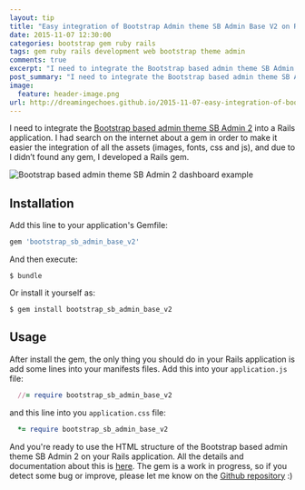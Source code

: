 ```yaml
---
layout: tip
title: "Easy integration of Bootstrap Admin theme SB Admin Base V2 on Ruby on Rails."
date: 2015-11-07 12:30:00
categories: bootstrap gem ruby rails
tags: gem ruby rails development web bootstrap theme admin
comments: true
excerpt: "I need to integrate the Bootstrap based admin theme SB Admin 2 into a Rails application. I had search on the internet about a gem in order to make it easier the integration of all the assets (images, fonts, css, js…), and due to I didn’t found any gem, I developed a Rails gem of them..."
post_summary: "I need to integrate the Bootstrap based admin theme SB Admin 2 into a Rails application. I had search on the internet about a gem in order to make it easier the integration of all the assets (images, fonts, css, js…), and due to I didn’t found any gem, I developed a Rails gem..."
image:
  feature: header-image.png
url: http://dreamingechoes.github.io/2015-11-07-easy-integration-of-bootstrap-admin-theme-sb-admin-base-v2-on-rails/
---
```


I need to integrate the [Bootstrap based admin theme SB Admin 2](http://startbootstrap.com/template-overviews/sb-admin-2/) into a Rails application. I had search on the internet about a gem in order to make it easier the integration of all the assets (images, fonts, css and js), and due to I didn’t found any gem, I developed a Rails gem.

![Bootstrap based admin theme SB Admin 2 dashboard example](http://startbootstrap.com/assets/img/templates/sb-admin-2.jpg)

## Installation

Add this line to your application's Gemfile:

```ruby
gem 'bootstrap_sb_admin_base_v2'
```

And then execute:

    $ bundle

Or install it yourself as:

    $ gem install bootstrap_sb_admin_base_v2

## Usage

After install the gem, the only thing you should do in your Rails application is add some lines into your manifests files. Add this into your `application.js` file:

```ruby
  //= require bootstrap_sb_admin_base_v2
```

and this line into you `application.css` file:

```ruby
  *= require bootstrap_sb_admin_base_v2
```

And you're ready to use the HTML structure of the Bootstrap based admin theme SB Admin 2 on your Rails application. All the details and documentation about this is [here](http://startbootstrap.com/template-overviews/sb-admin-2/). The gem is a work in progress, so if you detect some bug or improve, please let me know on the [Github repository](https://github.com/dreamingechoes/bootstrap_sb_admin_base_v2) :)
